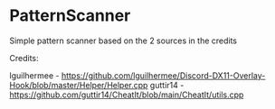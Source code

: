 # PatternScanner

Simple pattern scanner based on the 2 sources in the credits





Credits:

lguilhermee - https://github.com/lguilhermee/Discord-DX11-Overlay-Hook/blob/master/Helper/Helper.cpp
guttir14 - https://github.com/guttir14/CheatIt/blob/main/CheatIt/utils.cpp
